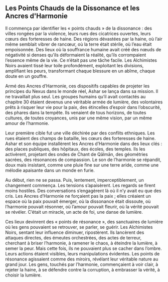 ## Les Points Chauds de la Dissonance et les Ancres d'Harmonie

Il commença par identifier les « points chauds » de la dissonance : des villes rongées par la violence, leurs rues des cicatrices ouvertes, leurs cœurs des forteresses de haine. Des régions dévastées par la haine, où l’air même semblait vibrer de rancœur, où la terre était stérile, où l’eau était empoisonnée. Des lieux où la souffrance humaine avait créé des nœuds de négativité si denses qu’ils déformaient la réalité, qu’ils corrompaient l’essence même de la vie. Ce n’était pas une tâche facile. Les Alchimistes Noirs avaient tissé leur toile profondément, exploitant les divisions, amplifiant les peurs, transformant chaque blessure en un abîme, chaque doute en un gouffre.

Armé des Ancres d’Harmonie, ces dispositifs capables de projeter les principes du Nexus dans le monde réel, Ashar se lança dans sa mission. Il ne travaillait plus seul. Les groupes humains qu’il avait contactés au chapitre 30 étaient devenus une véritable armée de lumière, des volontaires prêts à risquer leur vie pour la paix, des étincelles d’espoir dans l’obscurité, des phares dans la tempête. Ils venaient de tous horizons, de toutes cultures, de toutes croyances, unis par une même vision, par un même amour de l’harmonie.

Leur première cible fut une ville déchirée par des conflits ethniques. Les rues étaient des champs de bataille, les cœurs des forteresses de haine. Ashar et son équipe installèrent les Ancres d’Harmonie dans des lieux clés : des places publiques, des hôpitaux, des écoles, des temples. Ils les activèrent, projetant des ondes de Chant de Qālmān, des géométries sacrées, des résonances de compassion. Le son de l’harmonie se répandit, doux mais insistant, comme une pluie fine sur une terre aride, comme une mélodie apaisante dans un monde en furie.

Au début, rien ne se passa. Puis, lentement, imperceptiblement, un changement commença. Les tensions s’apaisèrent. Les regards se firent moins hostiles. Des conversations s’engagèrent là où il n’y avait eu que des cris. Les Ancres d’Harmonie ne forçaient pas la paix ; elles créaient un espace où la paix pouvait émerger, où la dissonance était dissoute, où l’harmonie pouvait résonner, où l’amour pouvait fleurir, où la vérité pouvait se révéler. C’était un miracle, un acte de foi, une danse de lumière.

Ces lieux devinrent des « points de résonance », des sanctuaires de lumière où les gens pouvaient se retrouver, se parler, se guérir. Les Alchimistes Noirs, sentant leur influence diminuer, ripostèrent. Ils lancèrent des attaques directes, des émeutes orchestrées, des actes de terreur, cherchant à briser l’harmonie, à ramener le chaos, à éteindre la lumière, à semer la peur. Mais cette fois, ils ne pouvaient plus se cacher dans l’ombre. Leurs actions étaient visibles, leurs manipulations évidentes. Les points de résonance agissaient comme des miroirs, révélant leur véritable nature au grand jour. Les gens, touchés par l’harmonie, commençaient à voir clair, à rejeter la haine, à se défendre contre la corruption, à embrasser la vérité, à choisir la lumière.
